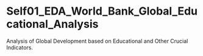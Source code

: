 # Self01_EDA_World_Bank_Global_Educational_Analysis
Analysis of Global Development based on Educational and Other Crucial Indicators.
